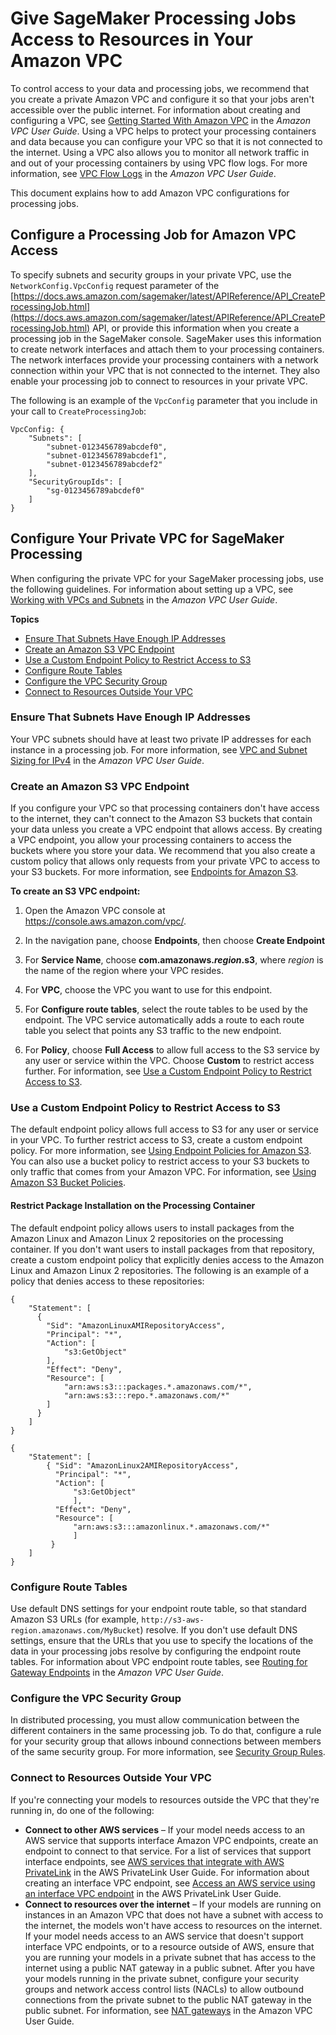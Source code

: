 # Give SageMaker Processing Jobs Access to Resources in Your Amazon VPC<a name="process-vpc"></a>

To control access to your data and processing jobs, we recommend that you create a private Amazon VPC and configure it so that your jobs aren't accessible over the public internet\. For information about creating and configuring a VPC, see [Getting Started With Amazon VPC](https://docs.aws.amazon.com/AmazonVPC/latest/UserGuide/getting-started-ipv4.html) in the *Amazon VPC User Guide*\. Using a VPC helps to protect your processing containers and data because you can configure your VPC so that it is not connected to the internet\. Using a VPC also allows you to monitor all network traffic in and out of your processing containers by using VPC flow logs\. For more information, see [VPC Flow Logs](https://docs.aws.amazon.com/AmazonVPC/latest/UserGuide/flow-logs.html) in the *Amazon VPC User Guide*\.

This document explains how to add Amazon VPC configurations for processing jobs\.

## Configure a Processing Job for Amazon VPC Access<a name="process-vpc-configure"></a>

To specify subnets and security groups in your private VPC, use the `NetworkConfig.VpcConfig` request parameter of the [https://docs.aws.amazon.com/sagemaker/latest/APIReference/API_CreateProcessingJob.html](https://docs.aws.amazon.com/sagemaker/latest/APIReference/API_CreateProcessingJob.html) API, or provide this information when you create a processing job in the SageMaker console\. SageMaker uses this information to create network interfaces and attach them to your processing containers\. The network interfaces provide your processing containers with a network connection within your VPC that is not connected to the internet\. They also enable your processing job to connect to resources in your private VPC\.

The following is an example of the `VpcConfig` parameter that you include in your call to `CreateProcessingJob`:

```
VpcConfig: {
    "Subnets": [
        "subnet-0123456789abcdef0",
        "subnet-0123456789abcdef1",
        "subnet-0123456789abcdef2"
    ],    
    "SecurityGroupIds": [
        "sg-0123456789abcdef0"
    ]
}
```

## Configure Your Private VPC for SageMaker Processing<a name="process-vpc-vpc"></a>

When configuring the private VPC for your SageMaker processing jobs, use the following guidelines\. For information about setting up a VPC, see [Working with VPCs and Subnets](https://docs.aws.amazon.com/AmazonVPC/latest/UserGuide/working-with-vpcs.html) in the *Amazon VPC User Guide*\.

**Topics**
+ [Ensure That Subnets Have Enough IP Addresses](#process-vpc-ip)
+ [Create an Amazon S3 VPC Endpoint](#process-vpc-s3)
+ [Use a Custom Endpoint Policy to Restrict Access to S3](#process-vpc-policy)
+ [Configure Route Tables](#process-vpc-route-table)
+ [Configure the VPC Security Group](#process-vpc-groups)
+ [Connect to Resources Outside Your VPC](#process-vpc-nat)

### Ensure That Subnets Have Enough IP Addresses<a name="process-vpc-ip"></a>

Your VPC subnets should have at least two private IP addresses for each instance in a processing job\. For more information, see [VPC and Subnet Sizing for IPv4](https://docs.aws.amazon.com/AmazonVPC/latest/UserGuide/VPC_Subnets.html#vpc-sizing-ipv4) in the *Amazon VPC User Guide*\.

### Create an Amazon S3 VPC Endpoint<a name="process-vpc-s3"></a>

If you configure your VPC so that processing containers don't have access to the internet, they can't connect to the Amazon S3 buckets that contain your data unless you create a VPC endpoint that allows access\. By creating a VPC endpoint, you allow your processing containers to access the buckets where you store your data\. We recommend that you also create a custom policy that allows only requests from your private VPC to access to your S3 buckets\. For more information, see [Endpoints for Amazon S3](https://docs.aws.amazon.com/AmazonVPC/latest/UserGuide/vpc-endpoints-s3.html)\.

**To create an S3 VPC endpoint:**

1. Open the Amazon VPC console at [https://console\.aws\.amazon\.com/vpc/](https://console.aws.amazon.com/vpc/)\.

1. In the navigation pane, choose **Endpoints**, then choose **Create Endpoint**

1. For **Service Name**, choose **com\.amazonaws\.*region*\.s3**, where *region* is the name of the region where your VPC resides\.

1. For **VPC**, choose the VPC you want to use for this endpoint\.

1. For **Configure route tables**, select the route tables to be used by the endpoint\. The VPC service automatically adds a route to each route table you select that points any S3 traffic to the new endpoint\.

1. For **Policy**, choose **Full Access** to allow full access to the S3 service by any user or service within the VPC\. Choose **Custom** to restrict access further\. For information, see [Use a Custom Endpoint Policy to Restrict Access to S3](#process-vpc-policy)\.

### Use a Custom Endpoint Policy to Restrict Access to S3<a name="process-vpc-policy"></a>

The default endpoint policy allows full access to S3 for any user or service in your VPC\. To further restrict access to S3, create a custom endpoint policy\. For more information, see [Using Endpoint Policies for Amazon S3](https://docs.aws.amazon.com/vpc/latest/userguide/vpc-endpoints-s3.html#vpc-endpoints-policies-s3)\. You can also use a bucket policy to restrict access to your S3 buckets to only traffic that comes from your Amazon VPC\. For information, see [Using Amazon S3 Bucket Policies](https://docs.aws.amazon.com/vpc/latest/userguide/vpc-endpoints-s3.html#vpc-endpoints-s3-bucket-policies)\.

#### Restrict Package Installation on the Processing Container<a name="process-vpc-policy-repos"></a>

The default endpoint policy allows users to install packages from the Amazon Linux and Amazon Linux 2 repositories on the processing container\. If you don't want users to install packages from that repository, create a custom endpoint policy that explicitly denies access to the Amazon Linux and Amazon Linux 2 repositories\. The following is an example of a policy that denies access to these repositories:

```
{ 
    "Statement": [ 
      { 
        "Sid": "AmazonLinuxAMIRepositoryAccess",
        "Principal": "*",
        "Action": [ 
            "s3:GetObject" 
        ],
        "Effect": "Deny",
        "Resource": [
            "arn:aws:s3:::packages.*.amazonaws.com/*",
            "arn:aws:s3:::repo.*.amazonaws.com/*"
        ] 
      } 
    ] 
} 

{ 
    "Statement": [ 
        { "Sid": "AmazonLinux2AMIRepositoryAccess",
          "Principal": "*",
          "Action": [ 
              "s3:GetObject" 
              ],
          "Effect": "Deny",
          "Resource": [
              "arn:aws:s3:::amazonlinux.*.amazonaws.com/*" 
              ] 
         } 
    ] 
}
```

### Configure Route Tables<a name="process-vpc-route-table"></a>

Use default DNS settings for your endpoint route table, so that standard Amazon S3 URLs \(for example, `http://s3-aws-region.amazonaws.com/MyBucket`\) resolve\. If you don't use default DNS settings, ensure that the URLs that you use to specify the locations of the data in your processing jobs resolve by configuring the endpoint route tables\. For information about VPC endpoint route tables, see [Routing for Gateway Endpoints](https://docs.aws.amazon.com/AmazonVPC/latest/UserGuide/vpce-gateway.html#vpc-endpoints-routing) in the *Amazon VPC User Guide*\.

### Configure the VPC Security Group<a name="process-vpc-groups"></a>

In distributed processing, you must allow communication between the different containers in the same processing job\. To do that, configure a rule for your security group that allows inbound connections between members of the same security group\. For more information, see [Security Group Rules](https://docs.aws.amazon.com/AmazonVPC/latest/UserGuide/VPC_SecurityGroups.html#SecurityGroupRules)\.

### Connect to Resources Outside Your VPC<a name="process-vpc-nat"></a>

If you're connecting your models to resources outside the VPC that they're running in, do one of the following:
+ **Connect to other AWS services** – If your model needs access to an AWS service that supports interface Amazon VPC endpoints, create an endpoint to connect to that service\. For a list of services that support interface endpoints, see [AWS services that integrate with AWS PrivateLink](https://docs.aws.amazon.com/vpc/latest/privatelink/aws-services-privatelink-support.html) in the AWS PrivateLink User Guide\. For information about creating an interface VPC endpoint, see [Access an AWS service using an interface VPC endpoint](https://docs.aws.amazon.com/vpc/latest/privatelink/create-interface-endpoint.html) in the AWS PrivateLink User Guide\.
+ **Connect to resources over the internet** – If your models are running on instances in an Amazon VPC that does not have a subnet with access to the internet, the models won't have access to resources on the internet\. If your model needs access to an AWS service that doesn't support interface VPC endpoints, or to a resource outside of AWS, ensure that you are running your models in a private subnet that has access to the internet using a public NAT gateway in a public subnet\. After you have your models running in the private subnet, configure your security groups and network access control lists \(NACLs\) to allow outbound connections from the private subnet to the public NAT gateway in the public subnet\. For information, see [NAT gateways](https://docs.aws.amazon.com/vpc/latest/userguide/vpc-nat-gateway.html ) in the Amazon VPC User Guide\.